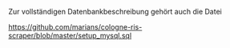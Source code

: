 Zur vollständigen Datenbankbeschreibung gehört auch die Datei

https://github.com/marians/cologne-ris-scraper/blob/master/setup_mysql.sql
